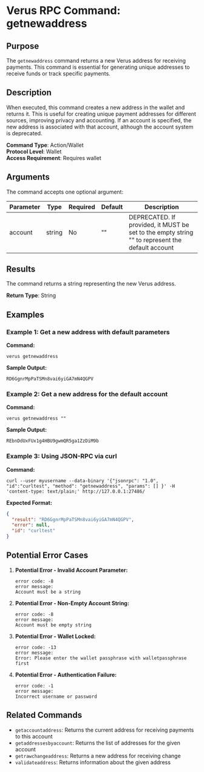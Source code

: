 # Verus RPC Command: getnewaddress

## Purpose
The `getnewaddress` command returns a new Verus address for receiving payments. This command is essential for generating unique addresses to receive funds or track specific payments.

## Description
When executed, this command creates a new address in the wallet and returns it. This is useful for creating unique payment addresses for different sources, improving privacy and accounting. If an account is specified, the new address is associated with that account, although the account system is deprecated.

**Command Type**: Action/Wallet  
**Protocol Level**: Wallet  
**Access Requirement**: Requires wallet

## Arguments
The command accepts one optional argument:

| Parameter | Type | Required | Default | Description |
|-----------|------|----------|---------|-------------|
| account | string | No | "" | DEPRECATED. If provided, it MUST be set to the empty string "" to represent the default account |

## Results
The command returns a string representing the new Verus address.

**Return Type**: String

## Examples

### Example 1: Get a new address with default parameters

**Command:**
```
verus getnewaddress
```

**Sample Output:**
```
RD6GgnrMpPaTSMn8vai6yiGA7mN4QGPV
```

### Example 2: Get a new address for the default account

**Command:**
```
verus getnewaddress ""
```

**Sample Output:**
```
REbnDdUxFUx1g4HBU9gwmQR5ga1ZzDiM9b
```

### Example 3: Using JSON-RPC via curl

**Command:**
```
curl --user myusername --data-binary '{"jsonrpc": "1.0", "id":"curltest", "method": "getnewaddress", "params": [] }' -H 'content-type: text/plain;' http://127.0.0.1:27486/
```

**Expected Format:**
```json
{
  "result": "RD6GgnrMpPaTSMn8vai6yiGA7mN4QGPV",
  "error": null,
  "id": "curltest"
}
```

## Potential Error Cases

1. **Potential Error - Invalid Account Parameter:**
   ```
   error code: -8
   error message:
   Account must be a string
   ```

2. **Potential Error - Non-Empty Account String:**
   ```
   error code: -8
   error message:
   Account must be empty string
   ```

3. **Potential Error - Wallet Locked:**
   ```
   error code: -13
   error message:
   Error: Please enter the wallet passphrase with walletpassphrase first
   ```

4. **Potential Error - Authentication Failure:**
   ```
   error code: -1
   error message:
   Incorrect username or password
   ```

## Related Commands
- `getaccountaddress`: Returns the current address for receiving payments to this account
- `getaddressesbyaccount`: Returns the list of addresses for the given account
- `getrawchangeaddress`: Returns a new address for receiving change
- `validateaddress`: Returns information about the given address
